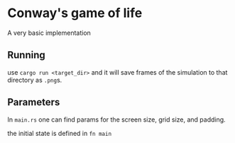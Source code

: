 # Conway's game of life
A very basic implementation

## Running
use `cargo run <target_dir>` and it will save frames of the simulation to that directory as `.png`s. 

## Parameters
In `main.rs` one can find params for the screen size, grid size, and padding.

the initial state is defined in `fn main` 
